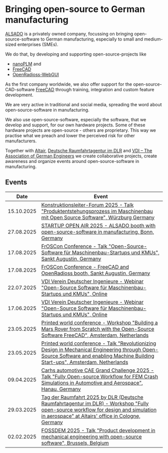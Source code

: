 # Bringing open-source to German manufacturing

[ALSADO](https://www.alsado.de) is a privately owned company, focussing on bringing open-source-software to German manufacturing, especially to small and medium-sized enterprises (SMEs).

We do that, by developing and supporting open-source-projects like 
- [nanoPLM](https://github.com/alekssadowski95/nanoPLM) and
- [FreeCAD](https://github.com/FreeCAD/FreeCAD)
- [OpenRadioss-WebGUI](https://github.com/alekssadowski95/OpenRadioss-WebGUI)

As the first company worldwide, we also offer support for the open-source-CAD-software [FreeCAD](https://github.com/FreeCAD/FreeCAD) through training, integration and custom feature development.

We are very active in traditional and social media, spreading the word about open-source-software in manufacturing.

We also use open-source-software, especially the software, that we develop and support, for our own hardware projects. Some of these hardware projects are open-source - others are proprietary. This way we practise what we preach and lower the perceived risk for other manufacturers.

Together with [Altair](https://altair.com/), [Deutsche Raumfahrtagentur im DLR](https://www.dlr.de/de/ar) and [VDI – The Association of German Engineers](https://www.vdi.de/en/home) we create collaborative projects, create awareness and organize events around open-source-software in manufacturing.


## Events

| Date | Event |
| ----- | ------- |
| 15.10.2025 | [Konstruktionsleiter-Forum 2025 - Talk "Produktentstehungsprozess im Maschinenbau mit Open Source Software", Würzburg Germany](https://www.konstruktionsleiter-forum.de/programm) |
| 27.08.2025 | [STARTUP OPEN AIR 2025 - ALSADO booth with open-source-software in manufacturing, Bonn, Germany](https://www.digitalhub.de/soa/startups) |
| 17.08.2025 | [FrOSCon Conference - Talk "Open-Source-Software für Maschinenbau-Startups und KMUs", Sankt Augustin, Germany](https://programm.froscon.org/froscon2025/talk/d45368ca-879c-416b-aabf-173ebe85d17e/) |
| 17.08.2025 | [FrOSCon Conference - FreeCAD and OpenRadioss booth, Sankt Augustin, Germany](https://froscon.org/programm/aussteller/) |
| 22.07.2025 | [VDI Verein Deutscher Ingenieure - Webinar "Open-Source Software für Maschinenbau-Startups und KMUs", Online](https://www.vdi.de/veranstaltungen/detail/webinar-open-source-software-fuer-maschinenbau-startups-und-kmus-22072025) |
| 17.06.2025 | [VDI Verein Deutscher Ingenieure - Webinar "Open-Source Software für Maschinenbau-Startups und KMUs", Online](https://www.vdi.de/veranstaltungen/detail/webinar-open-source-software-fuer-maschinenbau-startups-und-kmus-22072025) |
| 23.05.2025 | [Printed world conference - Workshop "Building a Mars Rover from Scratch with the Open-Source Software FreeCAD", Amsterdam, Netherlands](https://printed-amsterdam.com/schedule) |
| 23.05.2025 | [Printed world conference - Talk "Revolutionizing Design in Mechanical Engineering through Open-Source Software and enabling Machine Building Start-ups", Amsterdam, Netherlands](https://printed-amsterdam.com/schedule) |
| 09.04.2025 | [Carhs automotive CAE Grand Challenge 2025 - Talk "Fully Open-source Workflow for FEM Crash Simulations in Automotive and Aerospace", Hanau, Germany](https://www.carhs.de/en/grand-challenge-program.html) |
| 29.03.2025 | [Tag der Raumfahrt 2025 by DLR (Deutsche Raumfahrtagentur im DLR) - Workshop "Fully open-source workflow for design and simulation in aerospace" at Altairs' office in Cologne, Germany](https://www.tagderraumfahrt25.de/teilnehmer/alsado/) |
| 02.02.2025 | [FOSSDEM 2025 - Talk "Product development in mechanical engineering with open-source software", Brussels, Belgium](https://fosdem.org/2025/schedule/event/fosdem-2025-4534-product-development-in-mechanical-engineering-with-open-source-software/) |
